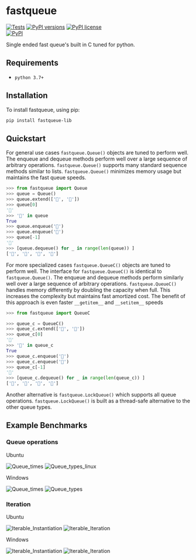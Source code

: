 # fastqueue

[![Tests](https://github.com/MatthewAndreTaylor/fastqueue/actions/workflows/tests.yml/badge.svg)](https://github.com/MatthewAndreTaylor/fastqueue/actions)
[![PyPI versions](https://img.shields.io/badge/python-3.7%2B-blue)](https://github.com/MatthewAndreTaylor/fastqueue/)
[![PyPI license](https://img.shields.io/badge/license-MIT-%23373737)](https://github.com/MatthewAndreTaylor/fastqueue/blob/master/LICENSE)\
[![PyPI](https://img.shields.io/pypi/v/fastqueue-lib.svg)](https://pypi.org/project/fastqueue-lib/)


Single ended fast queue's built in C tuned for python.

## Requirements

- `python 3.7+`

## Installation

To install fastqueue, using pip:

```bash
pip install fastqueue-lib
```

## Quickstart

For general use cases `fastqueue.Queue()` objects are tuned to perform well.
The enqueue and dequeue methods perform well over a large sequence of arbitrary operations.
`fastqueue.Queue()` supports many standard sequence methods similar to lists.
`fastqueue.Queue()` minimizes memory usage but maintains the fast queue speeds.

```py
>>> from fastqueue import Queue
>>> queue = Queue()
>>> queue.extend(['🚒', '🛴'])
>>> queue[0]
'🚒'
>>> '🛴' in queue
True
>>> queue.enqueue('🚅')
>>> queue.enqueue('🚗')
>>> queue[-1]
'🚗'
>>> [queue.dequeue() for _ in range(len(queue)) ]
['🚒', '🛴', '🚅', '🚗']
```


For more specialized cases `fastqueue.QueueC()` objects are tuned to perform well.
The interface for `fastqueue.QueueC()` is identical to `fastqueue.Queue()`.
The enqueue and dequeue methods perform similarly well over a large sequence of arbitrary operations.
`fastqueue.QueueC()` handles memory differently by doubling the capacity when full.
This increases the complexity but maintains fast amortized cost.
The benefit of this approach is even faster `__getitem__` and `__setitem__` speeds

```py
>>> from fastqueue import QueueC

>>> queue_c = QueueC()
>>> queue_c.extend(['🚒', '🛴'])
>>> queue_c[0]
'🚒'
>>> '🛴' in queue_c
True
>>> queue_c.enqueue('🚅')
>>> queue_c.enqueue('🚗')
>>> queue_c[-1]
'🚗'
>>> [queue_c.dequeue() for _ in range(len(queue_c)) ]
['🚒', '🛴', '🚅', '🚗']
```

Another alternative is `fastqueue.LockQueue()` which supports all queue operations.
`fastqueue.LockQueue()` is built as a thread-safe alternative to the other queue types.

## Example Benchmarks

### Queue operations

Ubuntu

![Queue_times](https://github.com/MatthewAndreTaylor/fastqueue/assets/100451342/1c47cdc5-e7cc-4c89-8902-91359f660002)
![Queue_types_linux](https://github.com/MatthewAndreTaylor/fastqueue/assets/100451342/59a6d2c6-51c6-45e1-aa4e-eb6679616a75)

Windows

![Queue_times](https://user-images.githubusercontent.com/100451342/232172485-c17b6b33-986f-461b-b0bf-b26b3f6e8304.png)
![Queue_types](https://user-images.githubusercontent.com/100451342/232172490-bd90b021-7aeb-47b8-99e0-2481ccbc1f8f.png)

### Iteration


Ubuntu

![Iterable_Instantiation](https://github.com/MatthewAndreTaylor/fastqueue/assets/100451342/85939d12-73ed-42a5-a8bd-b2bea4ee599c)
![Iterable_Iteration](https://github.com/MatthewAndreTaylor/fastqueue/assets/100451342/b17f5f66-26b5-4e21-b5e5-c8fcbe5433a9)

Windows

![Iterable_Instantiation](https://github.com/MatthewAndreTaylor/fastqueue/assets/100451342/a7f89750-3b3b-475a-ac93-849c62d0c4a6)
![Iterable_Iteration](https://github.com/MatthewAndreTaylor/fastqueue/assets/100451342/9ee2feed-28a5-44a1-b72d-eff17804ebdd)

